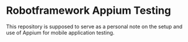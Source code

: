 #   Robotframework Appium Testing

This repository is supposed to serve as a personal note on the setup and use of Appium for mobile application testing.